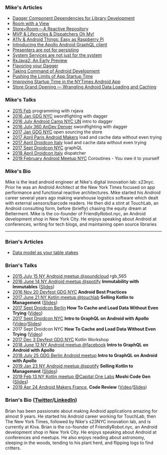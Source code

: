 ### Mike's Articles

* [Dagger Component Dependencies for Library Development](https://medium.com/@theMikhail/dagger-component-dependencies-for-library-development-e2df7ce68233)
* [Room with a View](https://medium.com/s23nyc-tech/room-with-a-view-8cc759b312cb)
* [Store+Room — A Reactive Repository](https://medium.com/s23nyc-tech/storeroom-a8d6391bccb7)
* [MVP & Lifecycles & Dispatchers Oh My!](https://medium.com/s23nyc-tech/mvp-lifecycles-dispatchers-oh-my-19eda37a1a52)
* [A11y & Android Things: Easy as Raspberry Pi](https://medium.com/@theMikhail/a11y-android-things-easy-as-raspberry-pi-b943812a3098)
* [Introducing the Apollo Android GraphQL client](https://blog.apollographql.com/launching-apollo-graphql-on-android-40ee0b5789bd)
* [Presenters are not for persisting](https://hackernoon.com/presenters-are-not-for-persisting-f537a2cc7962)
* [System Services are not just for the system](https://medium.com/@theMikhail/system-services-are-not-just-for-the-system-ce33aab4594a)
* [RxJava2: An Early Preview](https://medium.com/@theMikhail/rxjava2-an-early-preview-5b05de46b07)
* [Flavoring your Dagger](https://medium.com/@theMikhail/flavoring-your-dagger-14ab8bcef9f8)
* [Taking Command of Android Development](https://medium.com/@theMikhail/take-command-of-android-development-9411af8cf571)
* [Pushing the Limits of App Startup Time](http://blog.nimbledroid.com/2016/04/20/pushing-limits-of-app-startup-time.html)
* [Improving Startup Time in the NYTimes Android App](https://open.blogs.nytimes.com/2016/02/11/improving-startup-time-in-the-nytimes-android-app/)
* [Store Grand Opening — Wrangling Android Data Loading and Caching](https://open.blogs.nytimes.com/2017/01/13/store-grand-opening-wrangling-android-data-loading-and-caching/)



### Mike's Talks

* [2015 Feb](https://www.slideshare.net/nakhimovich/intro-to-functional-programming-with-rxjava) programming with rxjava
* [2016 Jan GDG NYC](https://www.slideshare.net/nakhimovich/sword-fighting-with-dagger-gdgnyc-jan-2016) swordfighting with dagger
* [2016 July Android Camp NYC UN](https://www.youtube.com/watch?v=X1JzdMbVu94) intro to dagger
* [2016 July 360 AnDev Denver](https://www.youtube.com/watch?v=_neAwAv9JzY) swordfighting with dagger
* [2017 Jan GDG NYC](https://www.slideshare.net/nakhimovich/open-sourcing-the-store) open sourcing the store
* [2017 April Paris Android Makers](https://www.youtube.com/watch?v=G1MebI2k9aA) load and cache data without even trying
* [2017 April Droidcon Italy](https://www.youtube.com/watch?v=TvsOsgd0--c) load and cache data without even trying
* [2017 Sept Droidcon NYC](https://www.youtube.com/watch?v=ugUFKB1LsNE) graphQL
* [2018 April Droidcon Italy](https://www.youtube.com/watch?v=kmw5dXo3QcQ) dispatcher
* [2019 February Android Meetup NYC](https://www.meetup.com/nyandroiddevelopers/events/258500206/) Coroutines -  You owe it to yourself


### Mike's Bio

Mike is the lead android engineer at Nike's digital innovation lab: s23nyc. Prior he was an Android Architect at the New York Times focused on app performance and functional reactive architectures. Mike started his Android career several years ago making warehouse logistics software which dealt with external sensors/barcode readers. He then did a stint at TouchLab, an Android consulting form, before (briefly) chasing the equity dream at Betterment. Mike is the co-founder of FriendlyRobot.nyc, an Android development shop in New York City. He enjoys speaking about Android at conferences, writing for tech blogs, and maintaining open source libraries

-------------------------------------------------------------------------------------------------------------------

### Brian's Articles

* [Data model as your table stakes](https://medium.com/s23nyc-tech/data-model-as-your-table-stakes-6937c95e7039)

### Brian's Talks

* [2015 July 15 NY Android meetup @soundcloud](https://www.meetup.com/nyandroiddevelopers/events/223745971/) rgb_565 
* [2016 June 14 NY Android meetup @spotify](https://www.meetup.com/nyandroiddevelopers/events/230899062/comments/466570096/)  **Immutability with Immutables** ([Slides](https://speakerdeck.com/brianplummer/immutability-with-immutables))
* [2016 Nov 20 Devfest GDG NYC](https://www.meetup.com/gdgnyc/events/235192312/) **Android Best Practices** 
* [2017 June 21 NY Kotlin meetup @touchlab](https://www.meetup.com/New-York-Kotlin-Meetup/events/240613564/) **Selling Kotlin to Management** ([Slides](https://speakerdeck.com/brianplummer/selling-kotlin-to-management))
* [2017 Sept Droidcon Berlin](https://berlin2017.droidcon.cod.newthinking.net/en/sessions/how-cache-and-load-data-without-even-trying) **How To Cache and Load Data Without Even Trying** ([Video](https://www.youtube.com/watch?v=BGtRhqmZ1SE))
* [2017 Sept Droidcon NYC](https://twitter.com/droidconNYC/status/908008614534754305) **Intro to GraphQL on Android with Apollo** ([Video](https://www.youtube.com/watch?v=ugUFKB1LsNE)/[Slides](https://www.slideshare.net/nakhimovich/intro-to-graphql-on-android-with-apollo-droidconnyc-2017))
* 2017 Sept Droidcon NYC **How To Cache and Load Data Without Even Trying** ([Video](https://www.youtube.com/watch?v=HVFJiD9lqvc))
* [2017 Dec 3 Devfest GDG NYC](https://devfestnyc.com/schedule/day2) Kotlin Workshop
* [2018 June 12 NY Android meetup @facebook](https://www.meetup.com/nyandroiddevelopers/events/251240757/) **Intro to GraphQL on Android with Apollo**
* [2018 July 25 GDG Berlin Android meetup](https://www.meetup.com/GDG-Berlin-Android/events/fvvctlyxkbhc/) **Intro to GraphQL on Android with Apollo**
* [2019 Jan 23 NY Android meetup @spotify](https://www.meetup.com/nyandroiddevelopers/events/257755480/) **Selling Kotlin to Management** ([Slides](https://speakerdeck.com/brianplummer/selling-kotlin-to-management))
* [2019 Feb 13 NY Kotlin meetup @Capital One Labs](https://www.meetup.com/New-York-Kotlin-Meetup/events/258684498/) **Moshi Code Gen** ([Slides](https://speakerdeck.com/brianplummer/moshis-kotlin-codegen)) 
* [2019 Apr 24 Android Makers France](https://androidmakers.fr/schedule/2019-04-24?sessionId=TGV-6847), **Code Review** ([Video](https://www.youtube.com/watch?v=iQEZQ4AYGIg)/[Slides](https://speakerdeck.com/brianplummer/getting-the-most-out-of-code-review))

### Brian's Bio ([Twitter](https://twitter.com/plummermakes)/[LinkedIn](https://www.linkedin.com/in/brian-plummer-a566822/))

Brian has been passionate about making Android applications amazing for almost 9 years. He started his Android career working for TouchLab, then The New York Times, followed by Nike's s23NYC innovation lab, and is currently at Kiva. Brian is the co-founder of FriendlyRobot.nyc, an Android development shop in New York City. He enjoys speaking about Android at conferences and meetups. He also enjoys reading about astronomy, sleeping in the woods, tending to his plant herd, and flipping logs to find critters.
